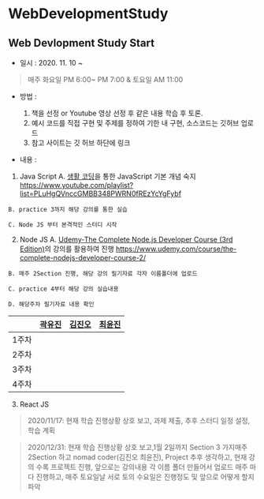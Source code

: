 # WebDevelopmentStudy

## Web Devlopment Study Start
 - 일시 : 2020. 11. 10 ~
 > 매주 화요일 PM 6:00~ PM 7:00  &  토요일 AM 11:00
 
 - 방법 : 
   1. 책을 선정 or Youtube 영상 선정 후 같은 내용 학습 후 토론.
   2. 예시 코드를 직접 구현 및 주제를 정하여  기한 내 구현, 소스코드는 깃허브 업로드
   3. 참고 사이트는 깃 허브 하단에 링크

 - 내용 :

  1. Java Script
    A. [생활 코딩](https://www.youtube.com/playlist?list=PLuHgQVnccGMBB348PWRN0fREzYcYgFybf)을 통한 JavaScript 기본 개념 숙지
    https://www.youtube.com/playlist?list=PLuHgQVnccGMBB348PWRN0fREzYcYgFybf

    B. practice 3까지 해당 강의를 통한 실습

    C. Node JS 부터 본격적인 스터디 시작

  2. Node JS
    A. [Udemy-The Complete Node.js Developer Course (3rd Edition)](https://www.udemy.com/course/the-complete-nodejs-developer-course-2/)의 강의를 활용하여 진행
    https://www.udemy.com/course/the-complete-nodejs-developer-course-2/

    B. 매주 2Section 진행, 해당 강의 필기자료 각자 이름폴더에 업로드
    
    C. practice 4부터 해당 강의 실습내용 

    D. 해당주차 필기자료 내용 확인

  |       | [곽유진](https://github.com/dbelse)          | [김진오](https://github.com/Kimjino1996)        | [최윤진](https://github.com/yoonjin-choi)        |
  | :---: | ---------- | -------- | ------- |
  | 1주차 |  |  |  |
  | 2주차 |  |  |  |
  | 3주차 |  |  |  |
  | 4주차 |  |  |  |


  3. React JS

  > 2020/11/17: 
  >현재 학습 진행상황 상호 보고, 과제 제출, 추후 스터디 일정 설정, 학습 계획

  > 2020/12/31:
  >현재 학습 진행상황 상호 보고,1월 2일까지 Section 3 가지매주 2Section 하고 nomad coder(김진오 최윤진), Project 추후 생각하고, 현재 강의 수록 프로젝트 진행, 앞으로는 강의내용 각 이름 폴더 만들어서 업로드 매주 마다 진행하고, 매주 토요일날 서로 토의 수요일은 진행정도 및 앞으로 어떻게 할지 파악 